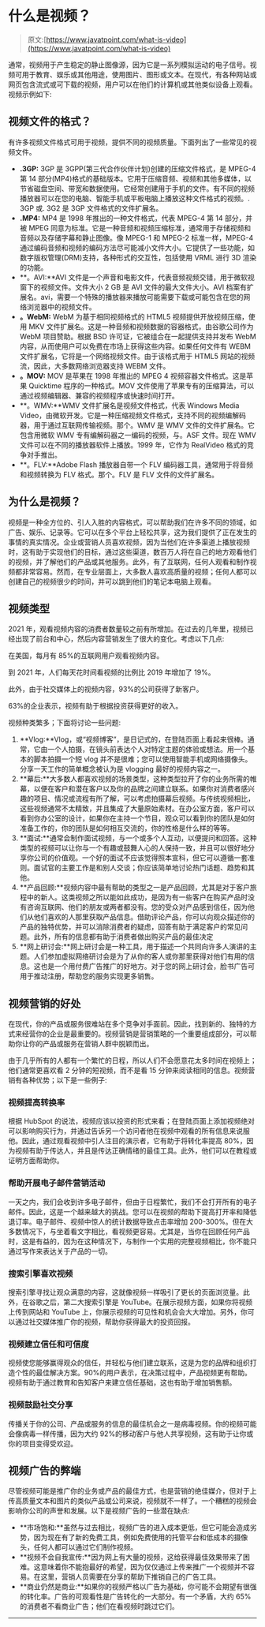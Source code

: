 # 什么是视频？

> 原文:[https://www.javatpoint.com/what-is-video](https://www.javatpoint.com/what-is-video)

通常，视频用于产生稳定的静止图像源，因为它是一系列模拟运动的电子信号。视频可用于教育、娱乐或其他用途，使用图片、图形或文本。在现代，有各种网站或网页包含流式或可下载的视频，用户可以在他们的计算机或其他类似设备上观看。视频示例如下:

## 视频文件的格式？

有许多视频文件格式可用于视频，提供不同的视频质量。下面列出了一些常见的视频文件。

*   **.3GP:** 3GP 是 3GPP(第三代合作伙伴计划)创建的压缩文件格式，是 MPEG-4 第 14 部分(MP4)格式的基础版本。它用于压缩音频、视频和其他多媒体，以节省磁盘空间、带宽和数据使用。它经常创建用于手机的文件。有不同的视频播放器可以在您的电脑、智能手机或平板电脑上播放这种文件格式的视频。. 3GP 或. 3G2 是 3GP 文件格式的文件扩展名。
*   **.MP4:** MP4 是 1998 年推出的一种文件格式，代表 MPEG-4 第 14 部分，并被 MPEG 同意为标准。它是一种音频和视频压缩标准，通常用于存储视频和音频以及存储字幕和静止图像。像 MPEG-1 和 MPEG-2 标准一样，MPEG-4 通过编码音频和视频的编码方法尽可能减小文件大小。它提供了一些功能，如数字版权管理(DRM)支持，各种形式的交互性，包括使用 VRML 进行 3D 渲染的功能。
*   **。AVI:**AVI 文件是一个声音和电影文件，代表音频视频交错，用于微软视窗下的视频文件。文件大小 2 GB 是 AVI 文件的最大文件大小。AVI 档案有扩展名。avi，需要一个特殊的播放器来播放可能需要下载或可能包含在您的网络浏览器中的视频文件。
*   **。WebM:** WebM 为基于相同视频格式的 HTML5 视频提供开放视频压缩，使用 MKV 文件扩展名。这是一种音频和视频数据的容器格式，由谷歌公司作为 WebM 项目赞助。根据 BSD 许可证，它被组合在一起提供支持并发布 WebM 内容，从而使用户可以免费在市场上获得这些内容。如果任何文件有 WEBM 文件扩展名，它将是一个网络视频文件。由于该格式用于 HTML5 网站的视频流，因此，大多数网络浏览器支持 WEBM 文件。
*   **。MOV:** MOV 是苹果在 1998 年推出的 MPEG 4 视频容器文件格式。这是苹果 Quicktime 程序的一种格式。MOV 文件使用了苹果专有的压缩算法，可以通过视频编辑器、兼容的视频程序或快速时间打开。
*   **。WMV:**WMV 文件扩展名是视频文件格式，代表 Windows Media Video，由微软开发。它是一种压缩视频文件格式，支持不同的视频编解码器，用于通过互联网传输视频。那个。WMV 是 WMV 文件的文件扩展名。它包含用微软 WMV 专有编解码器之一编码的视频，与。ASF 文件。现在 WMV 文件可以在不同的播放器软件上播放。1999 年，它作为 RealVideo 格式的竞争对手推出。
*   **。FLV:**Adobe Flash 播放器自带一个 FLV 编码器工具，通常用于将音频和视频转换为 FLV 格式。那个。FLV 是 FLV 文件的文件扩展名。

## 为什么是视频？

视频是一种全方位的、引人入胜的内容格式，可以帮助我们在许多不同的领域，如广告、娱乐、记录等。它可以在多个平台上轻松共享，这为我们提供了正在发生的事情的真实情况。企业或营销人员喜欢视频，因为当他们在许多渠道上播放视频时，这有助于实现他们的目标，通过这些渠道，数百万人将在自己的地方观看他们的视频，并了解他们的产品或其他服务。此外，有了互联网，任何人观看和制作视频都非常容易。然而，在专业层面上，大多数人喜欢高质量的视频；任何人都可以创建自己的视频很少的时间，并可以跳到他们的笔记本电脑上观看。

## 视频类型

2021 年，观看视频内容的消费者数量较之前有所增加。在过去的几年里，视频已经出现了前台和中心，然后内容营销发生了很大的变化。考虑以下几点:

在美国，每月有 85%的互联网用户观看视频内容。

到 2021 年，人们每天花时间看视频的比例比 2019 年增加了 19%。

此外，由于社交媒体上的视频内容，93%的公司获得了新客户。

63%的企业表示，视频有助于根据投资获得更好的收入。

视频种类繁多；下面将讨论一些问题:

1.  **Vlog:**Vlog，或“视频博客”，是日记式的，在登陆页面上看起来很棒。通常，它由一个人拍摄，在镜头前表达个人对特定主题的体验或想法。用一个基本的脚本拍摄一个短 vlog 并不是很难；您可以使用智能手机或网络摄像头。分享一天工作的简单概念被认为是 vlogging 最好的视频内容之一。
2.  **幕后:**大多数人都喜欢视频的场景类型，这种类型拉开了你的业务所需的帷幕，以便在客户和潜在客户以及你的品牌之间建立联系。如果你对消费者感兴趣的项目、情况或流程有所了解，可以考虑拍摄幕后视频。与传统视频相比，这些视频通常不太精致，并且集成了大量原始素材。在办公室方面，客户可以看到你办公室的设计，如果你在主持一个节目，观众可以看到你的团队是如何准备工作的，你的团队是如何相互交流的，你的性格是什么样的等等。
3.  **面试:**通常会制作面试视频，与一个或多个人互动，以便提问和回答。这种类型的视频可以让你与一个有趣或鼓舞人心的人保持一致，并且可以很好地分享你公司的价值观。一个好的面试不应该觉得照本宣科，但它可以遵循一套准则。面试官的主要工作是和别人交谈；你应该简单地讨论热门话题、趋势和其他。
4.  **产品回顾:**视频内容中最有帮助的类型之一是产品回顾，尤其是对于客户旅程中的新人。这类视频之所以能如此成功，是因为有一些客户在购买产品时没有咨询互联网、他们的朋友或两者都没有。您的受众对产品感到信任，因为他们从他们喜欢的人那里获取产品信息。借助评论产品，你可以向观众描述你的产品的独特优势，并可以消除消费者的疑虑，回答有助于满足客户的常见问题。此外，所有的信息都有助于消费者做出购买产品的最佳决定
5.  **网上研讨会:**网上研讨会是一种工具，用于描述一个共同向许多人演讲的主题。人们参加虚拟网络研讨会是为了从你的客人或你那里获得对他们有用的信息。这也是一个用付费广告推广的好地方。对于您的网上研讨会，脸书广告可用于推动注册，帮助您的服务实现更多销售。

## 视频营销的好处

在现代，你的产品或服务很难站在多个竞争对手面前。因此，找到新的、独特的方式来经营你的企业是最重要的。视频营销是营销策略的一个重要组成部分，可以帮助你让你的产品或服务在营销人群中脱颖而出。

由于几乎所有的人都有一个繁忙的日程，所以人们不会愿意花太多时间在视频上；他们通常更喜欢看 2 分钟的短视频，而不是看 15 分钟来阅读相同的信息。视频营销有各种优势；以下是一些例子:

### 视频提高转换率

根据 HubSpot 的说法，视频应该以投资的形式来看；在登陆页面上添加视频绝对可以影响购买行为，并通过告诉另一个访问者他在视频中观看的所有信息来说服他。因此，通过观看视频中引人注目的演示者，它有助于将转化率提高 80%，因为视频有助于传达人，并且是传达正确情绪的最佳工具。此外，他们可以在教程或证明方面帮助你。

### 帮助开展电子邮件营销活动

一天之内，我们会收到许多电子邮件，但由于日程繁忙，我们不会打开所有的电子邮件。因此，这是一个越来越大的挑战。您可以在视频的帮助下提高打开率和降低退订率。电子邮件、视频中惊人的统计数据导致点击率增加 200-300%。但在大多数情况下，与坐着看文字相比，看视频更容易。尤其是，当你在回顾任何产品时，这是有益的，因为在这种情况下，与制作一个实用的完整视频相比，你不能只通过写作来表达关于产品的一切。

### 搜索引擎喜欢视频

搜索引擎寻找让观众满意的内容，这就像视频一样吸引了更长的页面浏览量。此外，在谷歌之后，第二大搜索引擎是 YouTube。在展示视频方面，如果你将视频上传到网站和 YouTube 上，你展示视频的可见性和机会会大大增加。另外，你可以通过社交媒体推广你的视频，帮助你获得最大的投资回报。

### 视频建立信任和可信度

视频使您能够赢得观众的信任，并轻松与他们建立联系，这是为您的品牌和组织打造个性的最佳解决方案。90%的用户表示，在决策过程中，产品视频更有帮助。视频有助于通过教育和告知客户来建立信任基础，这也有助于增加销售额。

### 视频鼓励社交分享

传播关于你的公司、产品或服务的信息的最佳机会之一是病毒视频。你的视频可能会像病毒一样传播，因为大约 92%的移动客户与他人共享视频，这有助于让你或你的项目变得受欢迎。

## 视频广告的弊端

尽管视频可能是推广你的业务或产品的最佳方式，也是营销的绝佳媒介，但对于上传高质量文本和图片的类似产品或公司来说，视频就不一样了。一个糟糕的视频会影响你公司的声誉和发展。以下是视频广告的一些潜在缺点:

*   **市场饱和:**虽然与过去相比，视频广告的进入成本更低，但它可能会造成劣势，因为现在有了新的免费工具，例如免费使用的托管平台和低成本的摄像头，任何人都可以通过它们制作视频。
*   **视频不会自我宣传:**因为网上有大量的视频，这给获得最佳效果带来了困难。这意味着你不能抱最好的希望，因为仅仅通过上传来推广一个视频并不容易。在这里，营销人员需要在分享的帮助下推销自己的广告工具。
*   **商业仍然是商业:**如果你的视频严格以广告为基础，你可能不会期望有很强的转化率。广告的可观看性是广告转化的一大部分。有一个矛盾，大约 65%的消费者不看商业广告；他们在看视频时跳过它们。

* * *